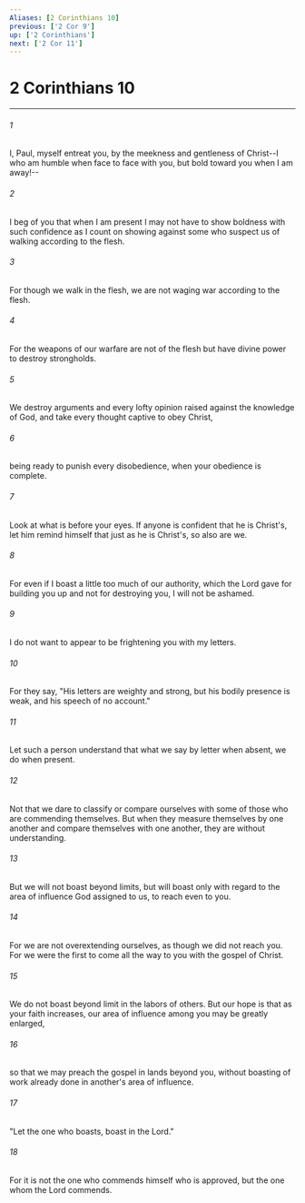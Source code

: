 ```yaml
---
Aliases: [2 Corinthians 10]
previous: ['2 Cor 9']
up: ['2 Corinthians']
next: ['2 Cor 11']
---
```

# 2 Corinthians 10

***

 

###### 1 
I, Paul, myself entreat you, by the meekness and gentleness of Christ--I who am humble when face to face with you, but bold toward you when I am away!-- 
 

###### 2 
I beg of you that when I am present I may not have to show boldness with such confidence as I count on showing against some who suspect us of walking according to the flesh. 
 

###### 3 
For though we walk in the flesh, we are not waging war according to the flesh. 
 

###### 4 
For the weapons of our warfare are not of the flesh but have divine power to destroy strongholds. 
 

###### 5 
We destroy arguments and every lofty opinion raised against the knowledge of God, and take every thought captive to obey Christ, 
 

###### 6 
being ready to punish every disobedience, when your obedience is complete.
 
 

###### 7 
Look at what is before your eyes. If anyone is confident that he is Christ's, let him remind himself that just as he is Christ's, so also are we. 
 

###### 8 
For even if I boast a little too much of our authority, which the Lord gave for building you up and not for destroying you, I will not be ashamed. 
 

###### 9 
I do not want to appear to be frightening you with my letters. 
 

###### 10 
For they say, "His letters are weighty and strong, but his bodily presence is weak, and his speech of no account." 
 

###### 11 
Let such a person understand that what we say by letter when absent, we do when present. 
 

###### 12 
Not that we dare to classify or compare ourselves with some of those who are commending themselves. But when they measure themselves by one another and compare themselves with one another, they are without understanding.
 
 

###### 13 
But we will not boast beyond limits, but will boast only with regard to the area of influence God assigned to us, to reach even to you. 
 

###### 14 
For we are not overextending ourselves, as though we did not reach you. For we were the first to come all the way to you with the gospel of Christ. 
 

###### 15 
We do not boast beyond limit in the labors of others. But our hope is that as your faith increases, our area of influence among you may be greatly enlarged, 
 

###### 16 
so that we may preach the gospel in lands beyond you, without boasting of work already done in another's area of influence. 
 

###### 17 
"Let the one who boasts, boast in the Lord." 
 

###### 18 
For it is not the one who commends himself who is approved, but the one whom the Lord commends.
 
